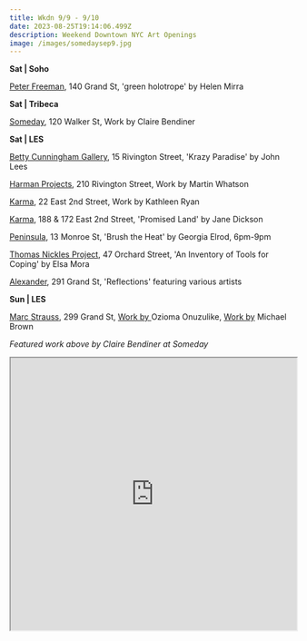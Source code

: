 ```yaml
---
title: Wkdn 9/9 - 9/10
date: 2023-08-25T19:14:06.499Z
description: Weekend Downtown NYC Art Openings
image: /images/somedaysep9.jpg
---
```

**S﻿at | Soho**

[Peter Freeman](https://www.peterfreemaninc.com/exhibitions/helen-mirra9), 140 Grand St, 'green holotrope' by Helen Mirra

**S﻿at | Tribeca**

[Someday](https://somedaygallery.com/soon), 120 Walker St, Work by Claire Bendiner

**S﻿at | LES**

[Betty Cunningham Gallery](http://www.bettycuninghamgallery.com/exhibitions/krazy-paradise), 15 Rivington Street, 'Krazy Paradise' by John Lees

[Harman Projects](https://www.harmanprojects.com/exhibitions/62-martin-whatson-solo-exhibition/), 210 Rivington Street, Work by Martin Whatson

[Karma](https://karmakarma.org/exhibitions/kathleen-ryan-ny-2023/), 22 East 2nd Street, Work by Kathleen Ryan

[K﻿arma](https://karmakarma.org/exhibitions/jane-dickson-ny-2023/), 188 & 172 East 2nd Street, 'Promised Land' by Jane Dickson

[Peninsula](https://www.peninsulaartspace.com/), 13 Monroe St, 'Brush the Heat' by Georgia Elrod, 6pm-9pm

[Thomas Nickles Project](https://www.thomasnickles.com/exhibitions/28-an-inventory-of-tools-for-coping-elsa-mora/), 47 Orchard Street, 'An Inventory of Tools for Coping' by Elsa Mora

[Alexander](https://www.alexandregallery.com/exhibitions), 291 Grand St, 'Reflections' featuring various artists

**S﻿un | LES**

[Marc Strauss](https://www.marcstraus.com/), 299 Grand St, [Work by ](https://www.marcstraus.com/exhibitions/ozioma-onuzulike/)Ozioma Onuzulike, [Work by](https://www.marcstraus.com/exhibitions/michael-brown-2023/) Michael Brown

*F﻿eatured work above by Claire Bendiner at Someday*

<iframe src="https://www.google.com/maps/d/u/1/embed?mid=1E5jJw7nLOSlzhXApo7xfHY7n3PpdcTY&ehbc=2E312F" width="100%" height="480"></iframe>